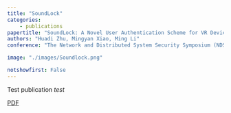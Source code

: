 ```yaml
---
title: "SoundLock"
categories:
    - publications
papertitle: "SoundLock: A Novel User Authentication Scheme for VR Devices Using Auditory-Pupillary Response"
authors: "Huadi Zhu, Mingyan Xiao, Ming Li"
conference: "The Network and Distributed System Security Symposium (NDSS'23)"

image: "./images/Soundlock.png"

notshowfirst: False
---
```

Test publication
*test*



[PDF]({http://google.com})

